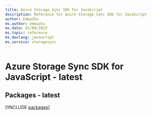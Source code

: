 ```yaml
---
title: Azure Storage Sync SDK for JavaScript
description: Reference for Azure Storage Sync SDK for JavaScript
author: EmmaZhu
ms.author: emmazhu
ms.data: 01/09/2023
ms.topic: reference
ms.devlang: javascript
ms.service: storagesync
---
```

# Azure Storage Sync SDK for JavaScript - latest
## Packages - latest
[!INCLUDE [packages](storage-sync-index.md)]